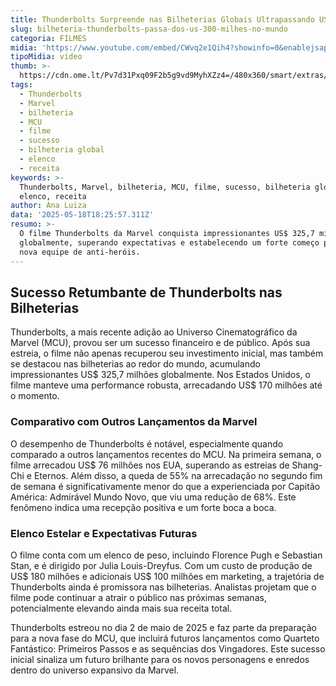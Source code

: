 ```yaml
---
title: Thunderbolts Surpreende nas Bilheterias Globais Ultrapassando US$ 300 Milhões
slug: bilheteria-thunderbolts-passa-dos-us-300-milhes-no-mundo
categoria: FILMES
midia: 'https://www.youtube.com/embed/CWvq2e1Qih4?showinfo=0&enablejsapi=1'
tipoMidia: video
thumb: >-
  https://cdn.ome.lt/Pv7d31Pxq09F2b5g9vd9MyhXZz4=/480x360/smart/extras/conteudos/00_77mUsxR.jpg
tags:
  - Thunderbolts
  - Marvel
  - bilheteria
  - MCU
  - filme
  - sucesso
  - bilheteria global
  - elenco
  - receita
keywords: >-
  Thunderbolts, Marvel, bilheteria, MCU, filme, sucesso, bilheteria global,
  elenco, receita
author: Ana Luiza
data: '2025-05-18T18:25:57.311Z'
resumo: >-
  O filme Thunderbolts da Marvel conquista impressionantes US$ 325,7 milhões
  globalmente, superando expectativas e estabelecendo um forte começo para a
  nova equipe de anti-heróis.
---
```


## Sucesso Retumbante de Thunderbolts nas Bilheterias

Thunderbolts, a mais recente adição ao Universo Cinematográfico da Marvel (MCU), provou ser um sucesso financeiro e de público. Após sua estreia, o filme não apenas recuperou seu investimento inicial, mas também se destacou nas bilheterias ao redor do mundo, acumulando impressionantes US$ 325,7 milhões globalmente. Nos Estados Unidos, o filme manteve uma performance robusta, arrecadando US$ 170 milhões até o momento.

### Comparativo com Outros Lançamentos da Marvel

O desempenho de Thunderbolts é notável, especialmente quando comparado a outros lançamentos recentes do MCU. Na primeira semana, o filme arrecadou US$ 76 milhões nos EUA, superando as estreias de Shang-Chi e Eternos. Além disso, a queda de 55% na arrecadação no segundo fim de semana é significativamente menor do que a experienciada por Capitão América: Admirável Mundo Novo, que viu uma redução de 68%. Este fenômeno indica uma recepção positiva e um forte boca a boca.

### Elenco Estelar e Expectativas Futuras

O filme conta com um elenco de peso, incluindo Florence Pugh e Sebastian Stan, e é dirigido por Julia Louis-Dreyfus. Com um custo de produção de US$ 180 milhões e adicionais US$ 100 milhões em marketing, a trajetória de Thunderbolts ainda é promissora nas bilheterias. Analistas projetam que o filme pode continuar a atrair o público nas próximas semanas, potencialmente elevando ainda mais sua receita total.

Thunderbolts estreou no dia 2 de maio de 2025 e faz parte da preparação para a nova fase do MCU, que incluirá futuros lançamentos como Quarteto Fantástico: Primeiros Passos e as sequências dos Vingadores. Este sucesso inicial sinaliza um futuro brilhante para os novos personagens e enredos dentro do universo expansivo da Marvel.
